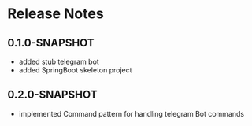 # Release Notes

## 0.1.0-SNAPSHOT

*   added stub telegram bot
*   added SpringBoot skeleton project

## 0.2.0-SNAPSHOT

*   implemented Command pattern for handling telegram Bot commands
